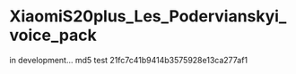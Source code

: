 # XiaomiS20plus_Les_Podervianskyi_voice_pack
in development...
md5 test 21fc7c41b9414b3575928e13ca277af1
